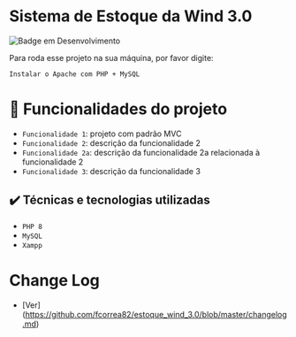 # Sistema de Estoque da Wind 3.0

![Badge em Desenvolvimento](http://img.shields.io/static/v1?label=STATUS&message=EM%20DESENVOLVIMENTO&color=GREEN&style=for-the-badge)

Para roda esse projeto na sua máquina, por favor digite:

```
Instalar o Apache com PHP + MySQL
```

# :hammer: Funcionalidades do projeto

- `Funcionalidade 1`: projeto com padrão MVC
- `Funcionalidade 2`: descrição da funcionalidade 2
- `Funcionalidade 2a`: descrição da funcionalidade 2a relacionada à funcionalidade 2
- `Funcionalidade 3`: descrição da funcionalidade 3

## ✔️ Técnicas e tecnologias utilizadas

- `PHP 8`
- `MySQL`
- `Xampp`

# Change Log

- [Ver] (https://github.com/fcorrea82/estoque_wind_3.0/blob/master/changelog.md)

